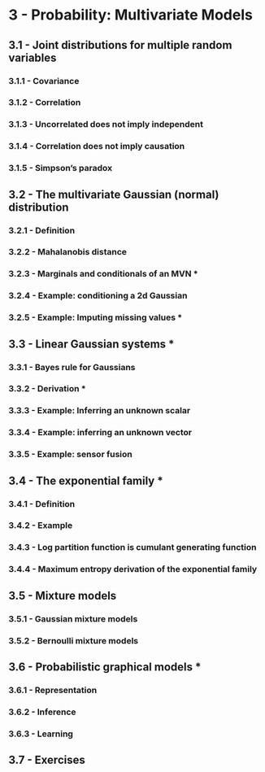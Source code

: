 # 3 - Probability: Multivariate Models

## 3.1 - Joint distributions for multiple random variables

### 3.1.1 - Covariance



### 3.1.2 - Correlation



### 3.1.3 - Uncorrelated does not imply independent



### 3.1.4 - Correlation does not imply causation



### 3.1.5 - Simpson’s paradox



## 3.2 - The multivariate Gaussian (normal) distribution

### 3.2.1 - Definition



### 3.2.2 - Mahalanobis distance



### 3.2.3 - Marginals and conditionals of an MVN *



### 3.2.4 - Example: conditioning a 2d Gaussian



### 3.2.5 - Example: Imputing missing values *



## 3.3 - Linear Gaussian systems *

### 3.3.1 - Bayes rule for Gaussians



### 3.3.2 - Derivation *



### 3.3.3 - Example: Inferring an unknown scalar



### 3.3.4 - Example: inferring an unknown vector



### 3.3.5 - Example: sensor fusion



## 3.4 - The exponential family *

### 3.4.1 - Definition



### 3.4.2 - Example



### 3.4.3 - Log partition function is cumulant generating function



### 3.4.4 - Maximum entropy derivation of the exponential family



## 3.5 - Mixture models

### 3.5.1 - Gaussian mixture models



### 3.5.2 - Bernoulli mixture models



## 3.6 - Probabilistic graphical models *

### 3.6.1 - Representation



### 3.6.2 - Inference 



### 3.6.3 - Learning 



## 3.7 - Exercises
